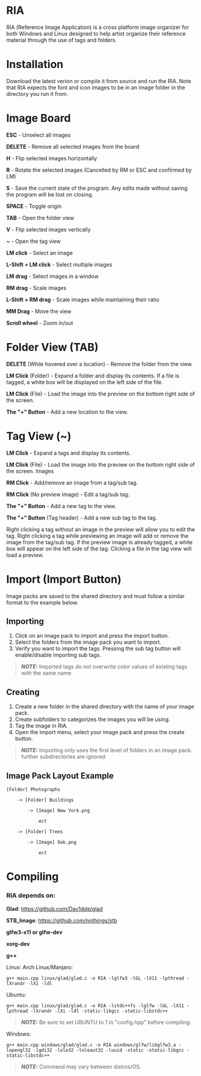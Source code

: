 # RIA
RIA (Reference Image Application) is a cross platform image organizer for both Windows and Linux designed to help artist organize their reference material through the use of tags and folders. 

# Installation
Download the latest verion or compile it from source and run the RIA. Note that RIA expects the font and icon images to be in an image folder in the directory you run it from.

# Image Board
**ESC** - Unselect all images 

**DELETE** - Remove all selected images from the board

**H** - Flip selected images horizontally

**R** - Rotate the selected images (Cancelled by RM or ESC and confirmed by LM)

**S** - Save the current state of the program. Any edits made without saving the program will be lost on closing.

**SPACE** - Toggle origin

**TAB** - Open the folder view

**V** - Flip selected images vertically

**~** - Open the tag view

**LM click** - Select an image

**L-Shift + LM click** - Select multiple images

**LM drag** - Select images in a window

**RM drag** - Scale images

**L-Shift + RM drag** - Scale images while maintaining their ratio

**MM Drag** - Move the view

**Scroll wheel** - Zoom in/out


# Folder View (**TAB**)

**DELETE** (While hovered over a location) - Remove the folder from the view.

**LM Click** (Folder) - Expand a folder and display its contents. If a file is tagged, a white box will be displayed on the left side of the file.

**LM Click** (File) - Load the image into the preview on the bottom right side of the screen.

**The "+" Button**  - Add a new location to the view. 


# Tag View (**~**)

**LM Click** - Expand a tags and display its contents.

**LM Click** (File) - Load the image into the preview on the bottom right side of the screen. Images 

**RM Click** - Add/remove an image from a tag/sub tag.

**RM Click** (No preview image) - Edit a tag/sub tag.

**The "+" Button** - Add a new tag to the view.

**The "+" Button** (Tag header) - Add a new sub tag to the tag.


Right clicking a tag without an image in the preview will allow you to edit the tag. Right clicking a tag while previewing an image will add or remove the image from the tag/sub tag. If the preview image is already tagged, a white box will appear on the left side of the tag. Clicking a file in the tag view will load a preview.

# Import (**Import Button**)
Image packs are saved to the shared directory and must follow a similar format to the example below.

Importing
---------
1) Click on an image pack to import and press the import button.
2) Select the folders from the image pack you want to import.
3) Verify you want to import the tags. Pressing the sub tag button will enable/disable importing sub tags.
> **_NOTE:_**  Imported tags do not overwrite color values of existing tags with the same name

Creating
--------
1) Create a new folder in the shared directory with the name of your image pack.
2) Create subfolders to categorizes the images you will be using.
3) Tag the image in RIA.
4) Open the import menu, select your image pack and press the create button. 
> **_NOTE:_**  Importing only uses the first level of folders in an image pack. further subdirectories are ignored

Image Pack Layout Example
------------------
```
[Folder] Photographs

	-> [Folder] Buildings
 
		-> [Image] New York.png
  
			ect
   
	-> [Folder] Trees
 
		-> [Image] Oak.png
  
			ect
```


# Compiling

### RIA depends on:

**Glad**: https://github.com/Dav1dde/glad

**STB_Image**: https://github.com/nothings/stb

**glfw3-x11 or glfw-dev**

**xorg-dev**

**g++**



Linux:
Arch Linux/Manjaro:
```
g++ main.cpp linux/glad/glad.c -o RIA -lglfw3 -lGL -lX11 -lpthread -lXrandr -lXi -ldl
```
Ubuntu:
```
g++ main.cpp linux/glad/glad.c -o RIA -lstdc++fs -lglfw -lGL -lX11 -lpthread -lXrandr -lXi -ldl -static-libgcc -static-libstdc++
```
> **_NOTE:_**  Be sure to set UBUNTU to 1 in "config.hpp" before compiling.

Windows:
```
g++ main.cpp windows/glad/glad.c -o RIA windows/glfw/libglfw3.a -lopengl32 -lgdi32 -lole32 -loleaut32 -luuid -static -static-libgcc -static-libstdc++
```

> **_NOTE:_**  Command may vary between distros/OS. 
